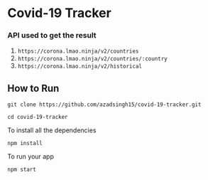 # Covid-19 Tracker








### API used to get the result


1. `https://corona.lmao.ninja/v2/countries`
2. `https://corona.lmao.ninja/v2/countries/:country`
3. `https://corona.lmao.ninja/v2/historical`



## How to Run

```shell
git clone https://github.com/azadsingh15/covid-19-tracker.git
```

```shell 
cd covid-19-tracker
```

To install all the dependencies

```shell
npm install
```

To run your app

```shell
npm start
```
